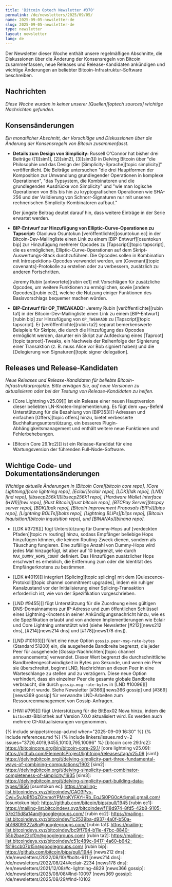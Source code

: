 ```yaml
---
title: 'Bitcoin Optech Newsletter #370'
permalink: /de/newsletters/2025/09/05/
name: 2025-09-05-newsletter-de
slug: 2025-09-05-newsletter-de
type: newsletter
layout: newsletter
lang: de
---
```

Der Newsletter dieser Woche enthält unsere regelmäßigen Abschnitte, die
Diskussionen über die Änderung der Konsensregeln von Bitcoin zusammenfassen,
neue Releases und Release-Kandidaten ankündigen und wichtige Änderungen an
beliebter Bitcoin-Infrastruktur-Software beschreiben.

## Nachrichten

_Diese Woche wurden in keiner unserer [Quellen][optech sources] wichtige Nachrichten gefunden._

## Konsensänderungen

_Ein monatlicher Abschnitt, der Vorschläge und Diskussionen über die Änderung
der Konsensregeln von Bitcoin zusammenfasst._

- **Details zum Design von Simplicity:** Russell O'Connor hat bisher
  drei Beiträge ([1][sim1], [2][sim2], [3][sim3]) in Delving Bitcoin
  über "die Philosophie und das Design der [Simplicity-Sprache][topic simplicity]"
  veröffentlicht. Die Beiträge untersuchen "die drei Hauptformen der
  Komposition zur Umwandlung grundlegender Operationen in komplexe
  Operationen", "das Typsystem, die Kombinatoren und die grundlegenden
  Ausdrücke von Simplicity" und "wie man logische Operationen von Bits
  bis hin zu kryptografischen Operationen wie SHA-256 und der
  Validierung von Schnorr-Signaturen nur mit unseren rechnerischen
  Simplicity-Kombinatoren aufbaut."

  Der jüngste Beitrag deutet darauf hin, dass weitere Einträge in der
  Serie erwartet werden.

- **BIP-Entwurf zur Hinzufügung von Elliptic-Curve-Operationen zu Tapscript:**
  Olaoluwa Osuntokun [veröffentlichte][osuntokun ec] in der Bitcoin-Dev-Mailingliste
  einen Link zu einem [BIP-Entwurf][osuntokun bip] zur Hinzufügung mehrerer
  Opcodes zu [Tapscript][topic tapscript], die es ermöglichen, Elliptic-Curve-Operationen
  auf dem Skript-Auswertungs-Stack durchzuführen. Die Opcodes sollen in
  Kombination mit Introspektions-Opcodes verwendet werden, um [Covenant][topic covenants]-Protokolle
  zu erstellen oder zu verbessern, zusätzlich zu anderen Fortschritten.

  Jeremy Rubin [antwortete][rubin ec1] mit Vorschlägen für zusätzliche
  Opcodes, um weitere Funktionen zu ermöglichen, sowie [andere Opcodes][rubin ec2],
  welche die Nutzung einiger Funktionen des Basisvorschlags bequemer machen würden.

- **BIP-Entwurf für OP_TWEAKADD:** Jeremy Rubin [veröffentlichte][rubin ta1]
  in der Bitcoin-Dev-Mailingliste einen Link zu einem [BIP-Entwurf][rubin bip]
  zur Hinzufügung von `OP_TWEAKADD` zu [Tapscript][topic tapscript]. Er
  [veröffentlichte][rubin ta2] separat bemerkenswerte Beispiele für Skripte,
  die durch die Hinzufügung des Opcodes ermöglicht werden, darunter ein
  Skript zur Aufdeckung eines [Taproot][topic taproot]-Tweaks, ein Nachweis
  der Reihenfolge der Signierung einer Transaktion (z. B. muss Alice vor
  Bob signiert haben) und die [Delegierung von Signaturen][topic signer delegation].

## Releases und Release-Kandidaten

_Neue Releases und Release-Kandidaten für beliebte Bitcoin-Infrastrukturprojekte.
Bitte erwägen Sie, auf neue Versionen zu aktualisieren oder bei der Testung von
Release-Kandidaten zu helfen._

- [Core Lightning v25.09][] ist ein Release einer neuen Hauptversion
  dieser beliebten LN-Knoten-Implementierung. Es fügt dem `xpay`-Befehl
  Unterstützung für die Bezahlung von [BIP353][]-Adressen und einfachen
  [Offers][topic offers] hinzu, bietet verbesserte Buchhaltungsunterstützung,
  ein besseres Plugin-Abhängigkeitsmanagement und enthält weitere neue
  Funktionen und Fehlerbehebungen.

- [Bitcoin Core 29.1rc2][] ist ein Release-Kandidat für eine Wartungsversion
  der führenden Full-Node-Software.

## Wichtige Code- und Dokumentationsänderungen

_Wichtige aktuelle Änderungen in [Bitcoin Core][bitcoin core repo],
[Core Lightning][core lightning repo], [Eclair][eclair repo], [LDK][ldk repo],
[LND][lnd repo], [libsecp256k1][libsecp256k1 repo], [Hardware Wallet
Interface (HWI)][hwi repo], [Rust Bitcoin][rust bitcoin repo], [BTCPay
Server][btcpay server repo], [BDK][bdk repo], [Bitcoin Improvement
Proposals (BIPs)][bips repo], [Lightning BOLTs][bolts repo],
[Lightning BLIPs][blips repo], [Bitcoin Inquisition][bitcoin inquisition
repo], und [BINANAs][binana repo]._

- [LDK #3726][] fügt Unterstützung für Dummy-Hops auf [verdeckten Pfaden][topic rv routing]
  hinzu, sodass Empfänger beliebige Hops hinzufügen können, die keinem
  Routing-Zweck dienen, sondern als Täuschung fungieren. Eine zufällige
  Anzahl von Dummy-Hops wird jedes Mal hinzugefügt, ist aber auf 10 begrenzt,
  wie durch `MAX_DUMMY_HOPS_COUNT` definiert. Das Hinzufügen zusätzlicher
  Hops erschwert es erheblich, die Entfernung zum oder die Identität des
  Empfängerknotens zu bestimmen.

- [LDK #4019][] integriert [Splicing][topic splicing] mit dem
  [Quiescence-Protokoll][topic channel commitment upgrades], indem ein
  ruhiger Kanalzustand vor der Initialisierung einer Splicing-Transaktion
  erforderlich ist, wie von der Spezifikation vorgeschrieben.

- [LND #9455][] fügt Unterstützung für die Zuordnung eines gültigen
  DNS-Domainnamens zur IP-Adresse und zum öffentlichen Schlüssel eines
  Lightning-Knotens in seiner Ankündigungsnachricht hinzu, wie es die
  Spezifikation erlaubt und von anderen Implementierungen wie Eclair und
  Core Lightning unterstützt wird (siehe Newsletter [#212][news212 dns],
  [#214][news214 dns] und [#178][news178 dns]).

- [LND #10103][] führt eine neue Option `gossip.peer-msg-rate-bytes`
  (Standard 51200) ein, die ausgehende Bandbreite begrenzt, die jeder
  Peer für ausgehende [Gossip-Nachrichten][topic channel announcements]
  verwendet. Dieser Wert begrenzt die durchschnittliche Bandbreitengeschwindigkeit
  in Bytes pro Sekunde, und wenn ein Peer sie überschreitet, beginnt LND,
  Nachrichten an diesen Peer in eine Warteschlange zu stellen und zu
  verzögern. Diese neue Option verhindert, dass ein einzelner Peer die
  gesamte globale Bandbreite verbraucht, die durch `gossip.msg-rate-bytes`
  in [LND #10096][] eingeführt wurde. Siehe Newsletter [#366][news366 gossip]
  und [#369][news369 gossip] für verwandte LND-Arbeiten zum Ressourcenmanagement
  von Gossip-Anfragen.

- [HWI #795][] fügt Unterstützung für die BitBox02 Nova hinzu, indem die
  `bitbox02`-Bibliothek auf Version 7.0.0 aktualisiert wird. Es werden
  auch mehrere CI-Aktualisierungen vorgenommen.

{% include snippets/recap-ad.md when="2025-09-09 16:30" %}
{% include references.md %}
{% include linkers/issues.md v=2 issues="3726,4019,9455,10103,795,10096" %}
[bitcoin core 29.1rc2]: https://bitcoincore.org/bin/bitcoin-core-29.1/
[core lightning v25.09]: https://github.com/ElementsProject/lightning/releases/tag/v25.09
[sim1]: https://delvingbitcoin.org/t/delving-simplicity-part-three-fundamental-ways-of-combining-computations/1902
[sim2]: https://delvingbitcoin.org/t/delving-simplicity-part-combinator-completeness-of-simplicity/1935
[sim3]: https://delvingbitcoin.org/t/delving-simplicity-part-building-data-types/1956
[osuntokun ec]: https://mailing-list.bitcoindevs.xyz/bitcoindev/CAO3Pvs-Cwj=5vJgBfDqZGtvmoYPMrpKYFAYHRb_EqJ5i0PG0cA@mail.gmail.com/
[osuntokun bip]: https://github.com/bitcoin/bips/pull/1945
[rubin ec1]: https://mailing-list.bitcoindevs.xyz/bitcoindev/f118d974-8fd5-42b8-9105-57e215d8a14an@googlegroups.com/
[rubin ec2]: https://mailing-list.bitcoindevs.xyz/bitcoindev/1c2539ba-d937-4a0f-b50a-5b16809322a8n@googlegroups.com/
[rubin ta1]: https://mailing-list.bitcoindevs.xyz/bitcoindev/bc9ff794-b11e-47bc-8840-55b2bae22cf0n@googlegroups.com/
[rubin ta2]: https://mailing-list.bitcoindevs.xyz/bitcoindev/c51c489c-9417-4a60-b642-f819ccb07b15n@googlegroups.com/
[rubin bip]: https://github.com/bitcoin/bips/pull/1944
[news212 dns]: /de/newsletters/2022/08/10/#bolts-911
[news214 dns]: /de/newsletters/2022/08/24/#eclair-2234
[news178 dns]: /en/newsletters/2021/12/08/#c-lightning-4829
[news366 gossip]: /de/newsletters/2025/08/08/#lnd-10097
[news369 gossip]: /de/newsletters/2025/08/29/#lnd-10102
